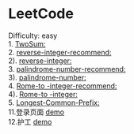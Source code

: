 # LeetCode
Difficulty: easy
</br>
1. 
[TwoSum:](https://github.com/SuperGintoki/practice/blob/master/twoSum.html)
</br>
2.
[reverse-integer-recommend:](https://github.com/SuperGintoki/practice/blob/master/reverse-integer.html)
</br>
2).
[reverse-integer:](https://github.com/SuperGintoki/practice/blob/master/reverse-integer1.html)
</br>
3.
[palindrome-number-recommend:](https://github.com/SuperGintoki/practice/blob/master/palindromeNumber.html)
</br>
3).
[palindrome-number:](https://github.com/SuperGintoki/practice/blob/master/palindromeNumber1.html)
</br>
4.
[Rome-to -integer-recommend:](https://github.com/SuperGintoki/practice/blob/master/romanToInteger.html)
</br>
4).
[Rome-to -integer:](https://github.com/SuperGintoki/practice/blob/master/romanToInteger1.html)
</br>
5.
[Longest-Common-Prefix:](https://github.com/SuperGintoki/practice/blob/master/LongestCommonPrefix.html)
</br>
11.登录页面
[demo](https://supergintoki.github.io/cssTask/task11/task11.html)
</br>
12.护工
[demo](https://supergintoki.github.io/cssTask/task12/task12-5.html)
</br>
